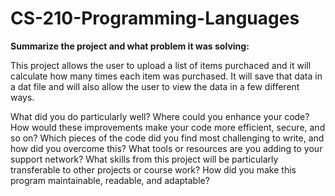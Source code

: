 # CS-210-Programming-Languages

**Summarize the project and what problem it was solving:**

This project allows the user to upload a list of items purchaced and it will calculate how many times each item was purchased. It will save that data in a dat file and will also allow the user to view the data in a few different ways. 


What did you do particularly well?
Where could you enhance your code? How would these improvements make your code more efficient, secure, and so on?
Which pieces of the code did you find most challenging to write, and how did you overcome this? What tools or resources are you adding to your support network?
What skills from this project will be particularly transferable to other projects or course work?
How did you make this program maintainable, readable, and adaptable?
